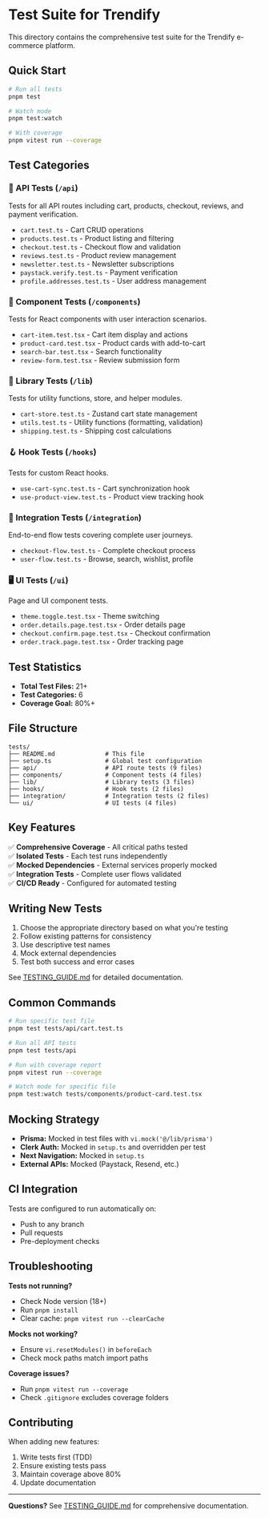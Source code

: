 # Test Suite for Trendify

This directory contains the comprehensive test suite for the Trendify e-commerce platform.

## Quick Start

```bash
# Run all tests
pnpm test

# Watch mode
pnpm test:watch

# With coverage
pnpm vitest run --coverage
```

## Test Categories

### 📡 API Tests (`/api`)
Tests for all API routes including cart, products, checkout, reviews, and payment verification.

- `cart.test.ts` - Cart CRUD operations
- `products.test.ts` - Product listing and filtering
- `checkout.test.ts` - Checkout flow and validation
- `reviews.test.ts` - Product review management
- `newsletter.test.ts` - Newsletter subscriptions
- `paystack.verify.test.ts` - Payment verification
- `profile.addresses.test.ts` - User address management

### 🎨 Component Tests (`/components`)
Tests for React components with user interaction scenarios.

- `cart-item.test.tsx` - Cart item display and actions
- `product-card.test.tsx` - Product cards with add-to-cart
- `search-bar.test.tsx` - Search functionality
- `review-form.test.tsx` - Review submission form

### 🧰 Library Tests (`/lib`)
Tests for utility functions, store, and helper modules.

- `cart-store.test.ts` - Zustand cart state management
- `utils.test.ts` - Utility functions (formatting, validation)
- `shipping.test.ts` - Shipping cost calculations

### 🪝 Hook Tests (`/hooks`)
Tests for custom React hooks.

- `use-cart-sync.test.ts` - Cart synchronization hook
- `use-product-view.test.ts` - Product view tracking hook

### 🔗 Integration Tests (`/integration`)
End-to-end flow tests covering complete user journeys.

- `checkout-flow.test.ts` - Complete checkout process
- `user-flow.test.ts` - Browse, search, wishlist, profile

### 🖥️ UI Tests (`/ui`)
Page and UI component tests.

- `theme.toggle.test.tsx` - Theme switching
- `order.details.page.test.tsx` - Order details page
- `checkout.confirm.page.test.tsx` - Checkout confirmation
- `order.track.page.test.tsx` - Order tracking page

## Test Statistics

- **Total Test Files:** 21+
- **Test Categories:** 6
- **Coverage Goal:** 80%+

## File Structure

```
tests/
├── README.md              # This file
├── setup.ts               # Global test configuration
├── api/                   # API route tests (9 files)
├── components/            # Component tests (4 files)
├── lib/                   # Library tests (3 files)
├── hooks/                 # Hook tests (2 files)
├── integration/           # Integration tests (2 files)
└── ui/                    # UI tests (4 files)
```

## Key Features

✅ **Comprehensive Coverage** - All critical paths tested  
✅ **Isolated Tests** - Each test runs independently  
✅ **Mocked Dependencies** - External services properly mocked  
✅ **Integration Tests** - Complete user flows validated  
✅ **CI/CD Ready** - Configured for automated testing  

## Writing New Tests

1. Choose the appropriate directory based on what you're testing
2. Follow existing patterns for consistency
3. Use descriptive test names
4. Mock external dependencies
5. Test both success and error cases

See [TESTING_GUIDE.md](../docs/TESTING_GUIDE.md) for detailed documentation.

## Common Commands

```bash
# Run specific test file
pnpm test tests/api/cart.test.ts

# Run all API tests
pnpm test tests/api

# Run with coverage report
pnpm vitest run --coverage

# Watch mode for specific file
pnpm test:watch tests/components/product-card.test.tsx
```

## Mocking Strategy

- **Prisma:** Mocked in test files with `vi.mock('@/lib/prisma')`
- **Clerk Auth:** Mocked in `setup.ts` and overridden per test
- **Next Navigation:** Mocked in `setup.ts`
- **External APIs:** Mocked (Paystack, Resend, etc.)

## CI Integration

Tests are configured to run automatically on:
- Push to any branch
- Pull requests
- Pre-deployment checks

## Troubleshooting

**Tests not running?**
- Check Node version (18+)
- Run `pnpm install`
- Clear cache: `pnpm vitest run --clearCache`

**Mocks not working?**
- Ensure `vi.resetModules()` in `beforeEach`
- Check mock paths match import paths

**Coverage issues?**
- Run `pnpm vitest run --coverage`
- Check `.gitignore` excludes coverage folders

## Contributing

When adding new features:
1. Write tests first (TDD)
2. Ensure existing tests pass
3. Maintain coverage above 80%
4. Update documentation

---

**Questions?** See [TESTING_GUIDE.md](../docs/TESTING_GUIDE.md) for comprehensive documentation.
